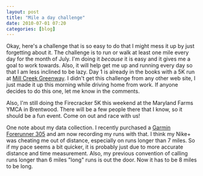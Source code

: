 ```yaml
---
layout: post
title: "Mile a day challenge"
date: 2010-07-01 07:20
categories: [blog]
---
```

Okay, here's a challenge that is so easy to do that I might mess it up by just forgetting about it.  The challenge is to run or walk at least one mile every day for the month of July.  I'm doing it *because* it is easy and it gives me a goal to work towards.  Also, it will help get me up and running every day so that I am less inclined to be lazy.  Day 1 is already in the books with a 5K run at [Mill Creek Greenway](http://maps.google.com/maps/ms?ie=UTF8&amp;hl=en&amp;msa=0&amp;msid=114351316891271919778.0004506a5987fc9a01803&amp;t=h&amp;z=16).  I didn't get this challenge from any other web site, I just made it up this morning while driving home from work.  If anyone decides to do this one, let me know in the comments.

Also, I'm still doing the Firecracker 5K this weekend at the Maryland Farms YMCA in Brentwood.  There will be a few people there that I know, so it should be a fun event.  Come on out and race with us!

One note about my data collection.  I recently purchased a [Garmin Forerunner 305](https://buy.garmin.com/shop/shop.do?cID=142&amp;pID=349) and am now recording my runs with that.  I think my Nike+ was cheating me out of distance, especially on runs longer than 7 miles.  So if my pace seems a bit quicker, it is probably just due to more accurate distance and time measurement.  Also, my previous convention of calling runs longer than 6 miles "long" runs is out the door.  Now it has to be 8 miles to be long.

